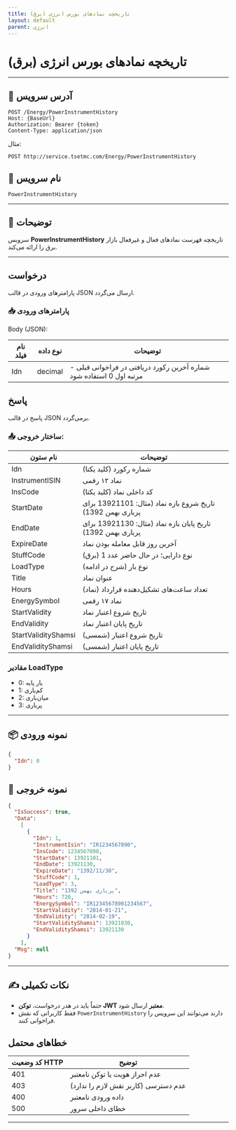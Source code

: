 ```yaml
---
title: تاریخچه نمادهای بورس انرژی (برق)
layout: default
parent: انرژی
---
```


# تاریخچه نمادهای بورس انرژی (برق)

---

## 📌 آدرس سرویس

```
POST /Energy/PowerInstrumentHistory
Host: {BaseUrl}
Authorization: Bearer {token}
Content-Type: application/json
```

مثال:
```
POST http://service.tsetmc.com/Energy/PowerInstrumentHistory
```

## 🧾 نام سرویس

`PowerInstrumentHistory`

---

## 🎯 توضیحات

سرویس **PowerInstrumentHistory** تاریخچه فهرست نمادهای فعال و غیرفعال بازار برق را ارائه می‌کند.

---

## درخواست

پارامترهای ورودی در قالب JSON ارسال می‌گردد.

### 📥 پارامترهای ورودی

Body (JSON):

| نام فیلد  | نوع داده  | توضیحات |
|-----------|-----------|---------|
| Idn    | decimal   | شماره آخرین رکورد دریافتی در فراخوانی قبلی - مرتبه اول 0 استفاده شود |

## پاسخ

پاسخ در قالب JSON برمی‌گردد.

### 📤 ساختار خروجی:

| نام ستون | توضیحات |
|---|---|
| Idn | شماره رکورد (کلید یکتا) |
| InstrumentISIN | نماد ۱۲ رقمی |
| InsCode | کد داخلی نماد (کلید یکتا) |
| StartDate | تاریخ شروع بازه نماد (مثال: 13921101 برای پرباری بهمن 1392) |
| EndDate | تاریخ پایان بازه نماد (مثال: 13921130 برای پرباری بهمن 1392) |
| ExpireDate | آخرین روز قابل معامله بودن نماد |
| StuffCode | نوع دارایی؛ در حال حاضر عدد 1 (برق) |
| LoadType | نوع بار (شرح در ادامه) |
| Title | عنوان نماد |
| Hours | تعداد ساعت‌های تشکیل‌دهنده قرارداد (نماد) |
| EnergySymbol | نماد ۱۷ رقمی |
| StartValidity | تاریخ شروع اعتبار نماد |
| EndValidity | تاریخ پایان اعتبار نماد |
| StartValidityShamsi | تاریخ شروع اعتبار (شمسی) |
| EndValidityShamsi | تاریخ پایان اعتبار (شمسی) |

### مقادیر LoadType
- 0: بار پایه
- 1: کم‌باری
- 2: میان‌باری
- 3: پرباری

---

## 📦 نمونه ورودی 

```json
{
  "Idn": 0
}
```

## 📄 نمونه خروجی

```json
{
  "IsSuccess": true,
  "Data":
    [
      {
        "Idn": 1,
        "InstrumentIsin": "IR1234567890",
        "InsCode": 1234567890,
        "StartDate": 13921101,
        "EndDate": 13921130,
        "ExpireDate": "1392/11/30",
        "StuffCode": 1,
        "LoadType": 3,
        "Title": "پرباری بهمن 1392",
        "Hours": 720,
        "EnergySymbol": "IR12345678901234567",
        "StartValidity": "2014-01-21",
        "EndValidity": "2014-02-19",
        "StartValidityShamsi": 13921030,
        "EndValidityShamsi": 13921130
      }
    ],
  "Msg": null
}
```

---

## ✍️ نکات تکمیلی
- حتماً باید در هدر درخواست، **توکن JWT معتبر** ارسال شود.
- فقط کاربرانی که نقش `PowerInstrumentHistory` دارند می‌توانند این سرویس را فراخوانی کنند.

## خطاهای محتمل

| کد وضعیت HTTP | توضیح |
|---------------|-------|
| 401 | عدم احراز هویت یا توکن نامعتبر |
| 403 | عدم دسترسی (کاربر نقش لازم را ندارد) |
| 400 | داده ورودی نامعتبر |
| 500 | خطای داخلی سرور |

---

